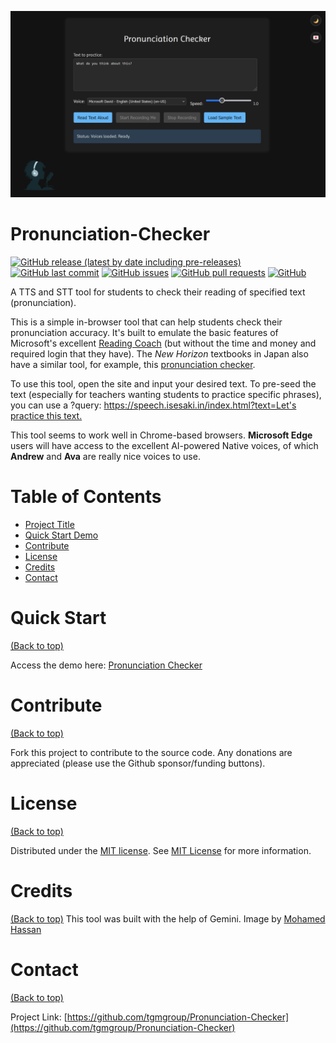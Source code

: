 ![Pronunciation Checker](https://github.com/tgmgroup/Pronunciation-Checker/blob/main/assets/images/pronunciation-checker-xl.png) 

# Pronunciation-Checker

[![GitHub release (latest by date including pre-releases)](https://img.shields.io/github/v/release/tgmgroup/Pronunciation-Checker?include_prereleases)](https://img.shields.io/github/v/release/tgmgroup/Pronunciation-Checker?include_prereleases)
[![GitHub last commit](https://img.shields.io/github/last-commit/tgmgroup/Pronunciation-Checker)](https://img.shields.io/github/last-commit/tgmgroup/Pronunciation-Checker)
[![GitHub issues](https://img.shields.io/github/issues-raw/tgmgroup/Pronunciation-Checker)](https://img.shields.io/github/issues-raw/tgmgroup/Pronunciation-Checker)
[![GitHub pull requests](https://img.shields.io/github/issues-pr/tgmgroup/Pronunciation-Checker)](https://img.shields.io/github/issues-pr/tgmgroup/Pronunciation-Checker)
[![GitHub](https://img.shields.io/github/license/tgmgroup/Pronunciation-Checker)](https://img.shields.io/github/license/tgmgroup/Pronunciation-Checker)

A TTS and STT tool for students to check their reading of specified text (pronunciation). 

This is a simple in-browser tool that can help students check their pronunciation accuracy. It's built to emulate the basic features of Microsoft's excellent [Reading Coach](https://coach.microsoft.com "Reading Coach") (but without the time and money and required login that they have). The *New Horizon* textbooks in Japan also have a similar tool, for example, this [pronunciation checker](https://sw101.tsho.jp/nh-pronunciation-/index.html?g=1&ks=41).

To use this tool, open the site and input your desired text. To pre-seed the text (especially for teachers wanting students to practice specific phrases), you can use a ?query: [https://speech.isesaki.in/index.html?text=Let's practice this text.](https://speech.isesaki.in/index.html?text=Let%27s%20practice%20this%20text.) 

This tool seems to work well in Chrome-based browsers. **Microsoft Edge** users will have access to the excellent AI-powered Native voices, of which **Andrew** and **Ava** are really nice voices to use.

# Table of Contents
- [Project Title](#project-title)
- [Quick Start Demo](#quick-start)
- [Contribute](#contribute)
- [License](#license)
- [Credits](#credits)
- [Contact](#contact)

# Quick Start
[(Back to top)](#table-of-contents)

Access the demo here: [Pronunciation Checker](https://tgmgroup.github.io/Pronunciation-Checker/)

# Contribute
[(Back to top)](#table-of-contents)

Fork this project to contribute to the source code.
Any donations are appreciated (please use the Github sponsor/funding buttons).

# License
[(Back to top)](#table-of-contents)

Distributed under the [MIT license](./LICENSE). See [MIT License](https://opensource.org/licenses/MIT) for more information.

# Credits
[(Back to top)](#table-of-contents)
This tool was built with the help of Gemini. Image by [Mohamed Hassan](https://unsplash.com/illustrations/a-person-is-recording-with-a-microphone-and-headphones-Oh3p6Wu3OOE "Mohamed Hassan on Unsplash")

# Contact
[(Back to top)](#table-of-contents)

Project Link: [https://github.com/tgmgroup/Pronunciation-Checker](https://github.com/tgmgroup/Pronunciation-Checker)
